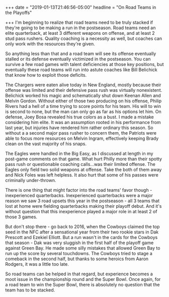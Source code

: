 +++
date = "2019-01-13T21:46:56-05:00"
headline = "On Road Teams in the Playoffs"

+++
I'm beginning to realize that road teams need to be truly stacked if they're going to be making a run in the postseason. Road teams need an elite quarterback, at least 3 different weapons on offense, and at least 2 stud pass rushers. Quality coaching is a necessity as well, but coaches can only work with the resources they're given.

So anything less than that and a road team will see its offense eventually stalled or its defense eventually victimized in the postseason. You can survive a few road games with talent deficiencies at those key positions, but eventually these road teams will run into astute coaches like Bill Belichick that know how to exploit those deficits.

The Chargers were eaten alive today in New England, mostly because their offense was limited and their defensive pass rush was virtually nonexistent. Belichick worked his magic and schematically shut down Keenan Allen and Melvin Gordon. Without either of those two producing on his offense, Philip Rivers had a hell of a time trying to score points for his team. His will to win is second to none, but the man can only go as far as his options let him. On defense, Joey Bosa revealed his true colors as a bust. I made a mistake considering him elite. It was an assumption rooted in his performance from last year, but injuries have rendered him rather ordinary this season. So without a a second major pass rusher to concern them, the Patriots were able to focus more resources on Melvin Ingram, effectively keeping Brady clean on the vast majority of his snaps.

The Eagles were handled in the Big Easy, as I discussed at length in my post-game comments on that game. What hurt Philly more than their spotty pass rush or questionable coaching calls...was their limited offense. The Eagles only field two solid weapons at offense. Take the both of them away and Nick Foles was left helpless. It also hurt that some of his passes were criminally under-thrown.

There is one thing that might factor into the road teams' favor though - inexperienced quarterbacks. Inexperienced quarterbacks were a major reason we saw 3 road upsets this year in the postseason - all 3 teams that lost at home were fielding quarterbacks making their playoff debut. And it's without question that this inexperience played a major role in at least 2 of those 3 games. 

But don't stop there - go back to 2016, when the Cowboys claimed the top seed in the NFC after a sensational year from their two rookie stars in Dak Prescott and Ezekiel Elliott. But a run wasn't in the cards for the Cowboys that season - Dak was very sluggish in the first half of the playoff game against Green Bay. He made some silly mistakes that allowed Green Bay to run up the score by several touchdowns. The Cowboys tried to stage a comeback in the second half, but thanks to some heroics from Aaron Rodgers, it was a little too late.

So road teams can be helped in that regard, but experience becomes a moot issue in the championship round and the Super Bowl. Once again, for a road team to win the Super Bowl, there is absolutely no question that the team has to be stacked.